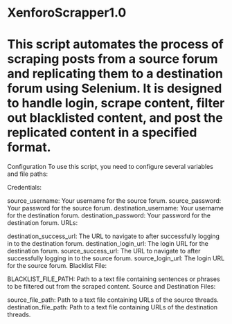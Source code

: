 # XenforoScrapper1.0

# This script automates the process of scraping posts from a source forum and replicating them to a destination forum using Selenium. It is designed to handle login, scrape content, filter out blacklisted content, and post the replicated content in a specified format.

Configuration
To use this script, you need to configure several variables and file paths:

Credentials:

source_username: Your username for the source forum.
source_password: Your password for the source forum.
destination_username: Your username for the destination forum.
destination_password: Your password for the destination forum.
URLs:

destination_success_url: The URL to navigate to after successfully logging in to the destination forum.
destination_login_url: The login URL for the destination forum.
source_success_url: The URL to navigate to after successfully logging in to the source forum.
source_login_url: The login URL for the source forum.
Blacklist File:

BLACKLIST_FILE_PATH: Path to a text file containing sentences or phrases to be filtered out from the scraped content.
Source and Destination Files:

source_file_path: Path to a text file containing URLs of the source threads.
destination_file_path: Path to a text file containing URLs of the destination threads.
